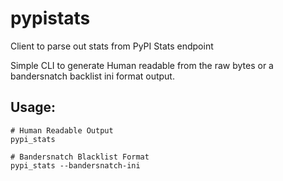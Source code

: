 # pypistats
Client to parse out stats from PyPI Stats endpoint

Simple CLI to generate Human readable from the raw bytes or a
bandersnatch backlist ini format output.

## Usage:

```
# Human Readable Output
pypi_stats

# Bandersnatch Blacklist Format
pypi_stats --bandersnatch-ini
```

